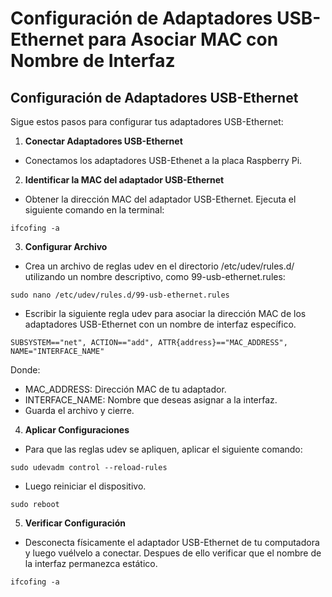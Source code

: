 # Configuración de Adaptadores USB-Ethernet para Asociar MAC con Nombre de Interfaz

##  Configuración de Adaptadores USB-Ethernet

Sigue estos pasos para configurar tus adaptadores USB-Ethernet:
1. **Conectar Adaptadores USB-Ethernet**
- Conectamos los adaptadores USB-Ethenet a la placa Raspberry Pi.
2. **Identificar la MAC del adaptador USB-Ethernet**
- Obtener la dirección MAC del adaptador USB-Ethernet. Ejecuta el siguiente comando en la terminal:
```shell
ifcofing -a
```

3. **Configurar Archivo**
- Crea un archivo de reglas udev en el directorio /etc/udev/rules.d/ utilizando un nombre descriptivo, como 99-usb-ethernet.rules:
```shell
sudo nano /etc/udev/rules.d/99-usb-ethernet.rules
```
- Escribir la siguiente regla udev para asociar la dirección MAC de los adaptadores USB-Ethernet con un nombre de interfaz específico. 
```shell
SUBSYSTEM=="net", ACTION=="add", ATTR{address}=="MAC_ADDRESS", NAME="INTERFACE_NAME"
```
Donde:
* MAC_ADDRESS: Dirección MAC de tu adaptador.
* INTERFACE_NAME: Nombre que deseas asignar a la interfaz.
* Guarda el archivo y cierre. 
4. **Aplicar Configuraciones**
- Para que las reglas udev se apliquen, aplicar el siguiente comando:
```shell
sudo udevadm control --reload-rules
```
- Luego reiniciar el dispositivo.
```shell
sudo reboot
```
5. **Verificar Configuración**
- Desconecta físicamente el adaptador USB-Ethernet de tu computadora y luego vuélvelo a conectar. Despues de ello verificar que el nombre de la interfaz permanezca estático.
```shell
ifcofing -a
```
